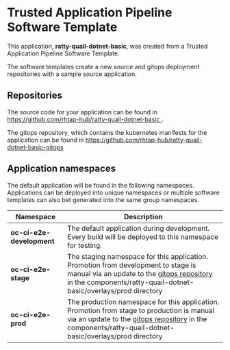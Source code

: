 # Trusted Application Pipeline Software Template

This application, **ratty-quail-dotnet-basic**, was created from a Trusted Application Pipeline Software Template.

The software templates create a new source and gitops deployment repositories with a sample source application. 

## Repositories

The source code for your application can be found in [https://github.com/rhtap-hub/ratty-quail-dotnet-basic ](https://github.com/rhtap-hub/ratty-quail-dotnet-basic ).
 
The gitops repository, which contains the kubernetes manifests for the application can be found in 
[https://github.com/rhtap-hub/ratty-quail-dotnet-basic-gitops ](https://github.com/rhtap-hub/ratty-quail-dotnet-basic-gitops ) 

## Application namespaces 

The default application will be found in the following namespaces. Applications can be deployed into unique namespaces or multiple software templates can also bet generated into the same group namespaces.  

|  Namespace   |  Description   |  
| -------- | -------- |   
| **oc-ci-e2e-development** | The default application during development. Every build will be deployed to this namespace for testing. | 
| **oc-ci-e2e-stage** | The staging namespace for this application. Promotion from development to stage is manual via an update to the [gitops repository](https://github.com/rhtap-hub/ratty-quail-dotnet-basic-gitops ) in the components/ratty-quail-dotnet-basic/overlays/prod directory |  
| **oc-ci-e2e-prod** | The production namespace for this application. Promotion from stage to production is manual via an update to the [gitops repository](https://github.com/rhtap-hub/ratty-quail-dotnet-basic-gitops ) in the components/ratty-quail-dotnet-basic/overlays/prod directory | 
